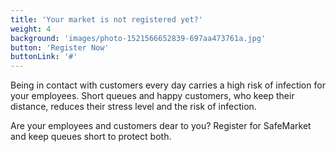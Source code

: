 ```yaml
---
title: 'Your market is not registered yet?'
weight: 4
background: 'images/photo-1521566652839-697aa473761a.jpg'
button: 'Register Now'
buttonLink: '#'
---
```


Being in contact with customers every day carries a high risk of infection for your employees.
Short queues and happy customers, who keep their distance, reduces their stress level and the risk of infection.

Are your employees and customers dear to you? Register for SafeMarket and keep queues short to protect both.